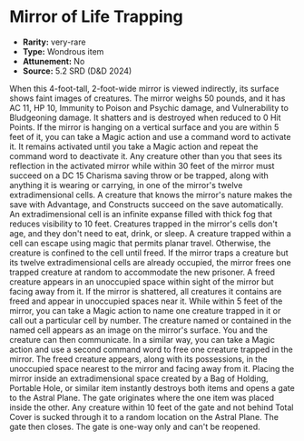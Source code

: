 
# Mirror of Life Trapping

* **Rarity:** very-rare
* **Type:** Wondrous item
* **Attunement:** No
* **Source:** 5.2 SRD (D&D 2024)


When this 4-foot-tall, 2-foot-wide mirror is viewed indirectly, its surface shows faint images of creatures. The mirror weighs 50 pounds, and it has AC 11, HP 10, Immunity to Poison and Psychic damage, and Vulnerability to Bludgeoning damage. It shatters and is destroyed when reduced to 0 Hit Points. If the mirror is hanging on a vertical surface and you are within 5 feet of it, you can take a Magic action and use a command word to activate it. It remains activated until you take a Magic action and repeat the command word to deactivate it. Any creature other than you that sees its reflection in the activated mirror while within 30 feet of the mirror must succeed on a DC 15 Charisma saving throw or be trapped, along with anything it is wearing or carrying, in one of the mirror's twelve extradimensional cells. A creature that knows the mirror's nature makes the save with Advantage, and Constructs succeed on the save automatically. An extradimensional cell is an infinite expanse filled with thick fog that reduces visibility to 10 feet. Creatures trapped in the mirror's cells don't age, and they don't need to eat, drink, or sleep. A creature trapped within a cell can escape using magic that permits planar travel. Otherwise, the creature is confined to the cell until freed. If the mirror traps a creature but its twelve extradimensional cells are already occupied, the mirror frees one trapped creature at random to accommodate the new prisoner. A freed creature appears in an unoccupied space within sight of the mirror but facing away from it. If the mirror is shattered, all creatures it contains are freed and appear in unoccupied spaces near it. While within 5 feet of the mirror, you can take a Magic action to name one creature trapped in it or call out a particular cell by number. The creature named or contained in the named cell appears as an image on the mirror's surface. You and the creature can then communicate. In a similar way, you can take a Magic action and use a second command word to free one creature trapped in the mirror. The freed creature appears, along with its possessions, in the unoccupied space nearest to the mirror and facing away from it. Placing the mirror inside an extradimensional space created by a Bag of Holding, Portable Hole, or similar item instantly destroys both items and opens a gate to the Astral Plane. The gate originates where the one item was placed inside the other. Any creature within 10 feet of the gate and not behind Total Cover is sucked through it to a random location on the Astral Plane. The gate then closes. The gate is one-way only and can't be reopened.
